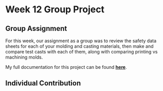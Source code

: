 # Week 12 Group Project

## Group Assignment
For this week, our assignment as a group was to review the safety data sheets for each of your molding and casting materials, then make and compare test casts with each of them, along with comparing printing vs machining molds.

My full documentation for this project can be found <a href="https://fabacademy.org/2024/labs/charlotte/assignments/week12a/">**here**</a>.

## Individual Contribution

